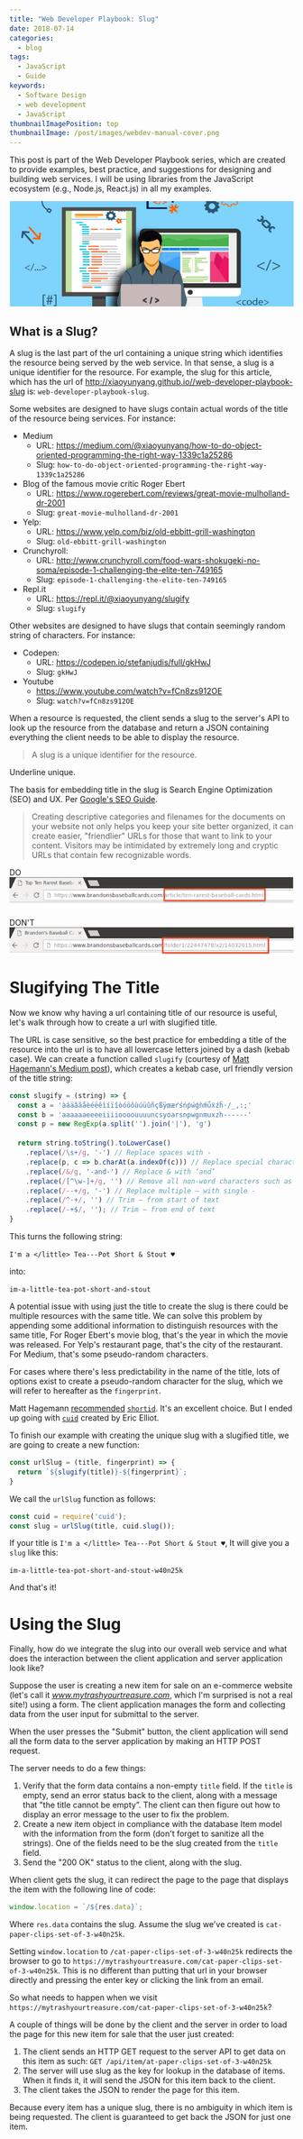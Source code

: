 ```yaml
---
title: "Web Developer Playbook: Slug"
date: 2018-07-14
categories:
  - blog
tags:
  - JavaScript
  - Guide
keywords:
  - Software Design
  - web development
  - JavaScript
thumbnailImagePosition: top
thumbnailImage: /post/images/webdev-manual-cover.png
---
```


This post is part of the Web Developer Playbook series, which are created to provide examples, best practice, and suggestions for designing and building web services. I will be using libraries from the JavaScript ecosystem (e.g., Node.js, React.js) in all my examples.

<!--more-->

![](/post/images/webdev-manual-cover.png)
## What is a Slug?

A slug is the last part of the url containing a unique string which identifies the resource being served by the web service. In that sense, a slug is a unique identifier for the resource. For example, the slug for this article, which has the url of http://xiaoyunyang.github.io//web-developer-playbook-slug is: `web-developer-playbook-slug`.

Some websites are designed to have slugs contain actual words of the title of the resource being services. For instance:

* Medium
  * URL:  https://medium.com/@xiaoyunyang/how-to-do-object-oriented-programming-the-right-way-1339c1a25286
  * Slug: `how-to-do-object-oriented-programming-the-right-way-1339c1a25286`
* Blog of the famous movie critic Roger Ebert
  * URL: https://www.rogerebert.com/reviews/great-movie-mulholland-dr-2001
  * Slug: `great-movie-mulholland-dr-2001`
* Yelp:
  * URL: https://www.yelp.com/biz/old-ebbitt-grill-washington
  * Slug: `old-ebbitt-grill-washington`
* Crunchyroll:
  * URL: http://www.crunchyroll.com/food-wars-shokugeki-no-soma/episode-1-challenging-the-elite-ten-749165
  * Slug: `episode-1-challenging-the-elite-ten-749165`
* Repl.it
  * URL: https://repl.it/@xiaoyunyang/slugify
  * Slug: `slugify`

Other websites are designed to have slugs that contain seemingly random string of characters. For instance:

* Codepen:
  * URL: https://codepen.io/stefanjudis/full/gkHwJ
  * Slug: `gkHwJ`
* Youtube
  * https://www.youtube.com/watch?v=fCn8zs912OE
  * Slug: `watch?v=fCn8zs912OE`

When a resource is requested, the client sends a slug to the server's API to look up the resource from the database and return a JSON containing everything the client needs to be able to display the resource.

> A slug is a unique identifier for the resource.

Underline unique.

The basis for embedding title in the slug is Search Engine Optimization (SEO) and UX. Per [Google's SEO Guide](https://support.google.com/webmasters/answer/7451184?hl=en).

> Creating descriptive categories and filenames for the documents on your website not only helps you keep your site better organized, it can create easier, "friendlier" URLs for those that want to link to your content. Visitors may be intimidated by extremely long and cryptic URLs that contain few recognizable words.

DO
![](/post/images/webdev-manual-url-good.png)

DON'T
![](/post/images/webdev-manual-url-bad.png)

# Slugifying The Title

Now we know why having a url containing title of our resource is useful, let's walk through how to create a url with slugified title.

The URL is case sensitive, so the best practice for embedding a title of the resource into the url is to have all lowercase letters joined by a dash (kebab case). We can create a function called `slugify` (courtesy of [Matt Hagemann's Medium post](https://medium.com/gatemill/the-ultimate-way-to-slugify-a-url-string-in-javascript-b8e4a0d849e1)), which creates a kebab case, url friendly version of the title string:

```javascript
const slugify = (string) => {
  const a = 'àáäâãåèéëêìíïîòóöôùúüûñçßÿœæŕśńṕẃǵǹḿǘẍźḧ·/_,:;'
  const b = 'aaaaaaeeeeiiiioooouuuuncsyoarsnpwgnmuxzh------'
  const p = new RegExp(a.split('').join('|'), 'g')

  return string.toString().toLowerCase()
    .replace(/\s+/g, '-') // Replace spaces with -
    .replace(p, c => b.charAt(a.indexOf(c))) // Replace special characters in a with b
    .replace(/&/g, '-and-') // Replace & with ‘and’
    .replace(/[^\w-]+/g, '') // Remove all non-word characters such as spaces or tabs
    .replace(/--+/g, '-') // Replace multiple — with single -
    .replace(/^-+/, '') // Trim — from start of text
    .replace(/-+$/, ''); // Trim — from end of text
}
```

This turns the following string:

`I'm a </little> Tea---Pot Short & Stout ♥`

into:

`im-a-little-tea-pot-short-and-stout`


A potential issue with using just the title to create the slug is there could be multiple resources with the same title. We can solve this problem by appending some additional information to distinguish resources with the same title, For Roger Ebert's movie blog, that's the year in which the movie was released. For Yelp's restaurant page, that's the city of the restaurant. For Medium, that's some pseudo-random characters.

For cases where there's less predictability in the name of the title, lots of options exist to create a pseudo-random character for the slug, which we will refer to hereafter as the `fingerprint`.

Matt Hagemann [recommended](https://medium.com/@matthagemann/very-welcome-and-great-question-6945bebfe233) [`shortid`](https://github.com/dylang/shortid). It's an excellent choice. But I ended up going with [`cuid`](https://github.com/ericelliott/cuid) created by Eric Elliot.

To finish our example with creating the unique slug with a slugified title, we are going to create a new function:

```javascript
const urlSlug = (title, fingerprint) => {
  return `${slugify(title)}-${fingerprint}`;
}
```

We call the `urlSlug` function as follows:

```javascript
const cuid = require('cuid');
const slug = urlSlug(title, cuid.slug());
```

If your title is `I'm a </little> Tea---Pot Short & Stout ♥`, It will give you a `slug` like this:

`im-a-little-tea-pot-short-and-stout-w40n25k`

And that's it!

# Using the Slug

Finally, how do we integrate the slug into our overall web service and what does the interaction between the client application and server application look like?

Suppose the user is creating a new item for sale on an e-commerce website (let's call it *www.mytrashyourtreasure.com*, which I'm surprised is not a real site!) using a form. The client application manages the form and collecting data from the user input for submittal to the server.

When the user presses the "Submit" button, the client application will send all the form data to the server application by making an HTTP POST request.

The server needs to do a few things:

1. Verify that the form data contains a non-empty `title` field. If the `title` is empty, send an error status back to the client, along with a message that "the title cannot be empty”. The client can then figure out how to display an error message to the user to fix the problem.
2. Create a new item object in compliance with the database Item model with the information from the form (don't forget to sanitize all the strings). One of the fields need to be the slug created from the `title` field.
3. Send the "200 OK" status to the client, along with the slug.

When client gets the slug, it can redirect the page to the page that displays the item with the following line of code:

```javascript
window.location = `/${res.data}`;
```

Where `res.data` contains the slug. Assume the slug we've created is `cat-paper-clips-set-of-3-w40n25k`.

Setting `window.location` to `/cat-paper-clips-set-of-3-w40n25k` redirects the browser to go to  `https://mytrashyourtreasure.com/cat-paper-clips-set-of-3-w40n25k`. This is no different than putting that url in your browser directly and pressing the enter key or clicking the link from an email.

So what needs to happen when we visit `https://mytrashyourtreasure.com/cat-paper-clips-set-of-3-w40n25k`?

A couple of things will be done by the client and the server in order to load the page for this new item for sale that the user just created:

1. The client sends an HTTP GET request to the server API to get data on this item as such: `GET /api/item/at-paper-clips-set-of-3-w40n25k`
2. The server will use slug as the key for lookup in the database of items. When it finds it, it will send the JSON for this item back to the client.
3. The client takes the JSON to render the page for this item.

Because every item has a unique slug, there is no ambiguity in which item is being requested. The client is guaranteed to get back the JSON for just one item.
